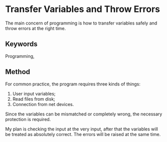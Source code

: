 # Transfer Variables and Throw Errors

The main concern of programming is how to transfer variables safely and throw errors at the right time.

## Keywords

Programming,

## Method

For common practice, the program requires three kinds of things:
1. User input variables;
2. Read files from disk;
3. Connection from net devices.

Since the variables can be mismatched or completely wrong,
the necessary protection is required.

My plan is checking the input at the very input,
after that the variables will be treated as absolutely correct.
The errors will be raised at the same time.

